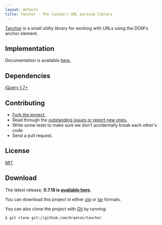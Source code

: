 ```yaml
---
layout: default
title: Tanchor - The (anchor) URL parsing library
---
```


<section id="main" role="main">

[Tanchor](http://github.com/draeton/tanchor/) is a small utility library for working with URLs
using the DOM's anchor element.
    

## Implementation

Documentation is available [here.](http://draeton.github.com/tanchor/tanchor/docs/tanchor.html)
    

## Dependencies

[jQuery 1.7+](http://jquery.com/)


## Contributing

* [Fork the project.](https://github.com/draeton/tanchor)
* Read through the [outstanding issues or report new ones.](https://github.com/draeton/tanchor/issues)
* Write some tests to make sure we don't accidentally break each other's code.
* Send a pull request.


## License

[MIT](https://raw.github.com/draeton/tanchor/master/LICENSE)


## Download

The latest release, **0.7.18 is [available here](http://draeton.github.com/tanchor/tanchor/dist/tanchor-0.7.18.zip).**

You can download this project in either [zip](https://github.com/draeton/tanchor/zipball/master) 
or [tar](https://github.com/draeton/tanchor/tarball/master) formats.

You can also clone the project with [Git](http://git-scm.com) by running:

    $ git clone git://github.com/draeton/tanchor

</section>

<script>
Modernizr.load({
    load: "/tanchor/tanchor/build/js/tanchor-0.7.18-min.js",
    complete: function () {
    }
});
</script>